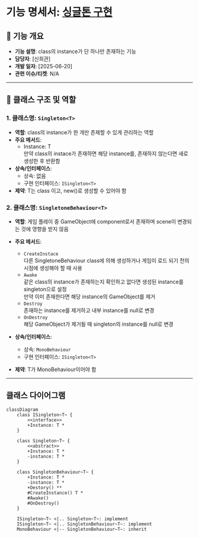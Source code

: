 # 기능 명세서: [싱글톤 구현](https://ko.wikipedia.org/wiki/%EC%8B%B1%EA%B8%80%ED%84%B4_%ED%8C%A8%ED%84%B4)   

## 📌 기능 개요
- **기능 설명**: class의 instance가 단 하나만 존재하는 기능
- **담당자**: [신희관]
- **개발 일자**: [2025-06-20]
- **관련 이슈/티켓**:  N/A

---

## 🧩 클래스 구조 및 역할

### 1. 클래스명: `Singleton<T>`
- **역할**: class의 instance가 한 개만 존재할 수 있게 관리하는 역할   
- **주요 메서드**:
  - Instance: T   
    만약 class의 instace가 존재하면 해당 instance를, 존재하지 않는다면 새로 생성한 후 반환함   
- **상속/인터페이스**:
  - 상속: 없음
  - 구현 인터페이스: `ISingleton<T>`
- **제약**: T는 class 이고, new()로 생성할 수 있어야 함

### 2. 클래스명: `SingletoneBehaviour<T>`
- **역할**: 게임 플레이 중 GameObject에 component로서 존재하며 scene이 변경되는 것에 영향을 받지 않음
- **주요 메서드**:
  - `CreateInstace`  
			다른 SingletoneBehaviour class에 의해 생성하거나 게임이 로드 되기 전의 시점에 생성해야 할 때 사용   
  - `Awake`  
			같은 class의 instance가 존재하는지 확인하고 없다면 생성된 instance를 singleton으로 설정   
			만약 이미 존재한다면 해당 instance의 GameObject를 제거    
  - `Destroy`  
	    존재하는 instance를 제거하고 내부 instance를 null로 변경   
  - `OnDestroy`  
	    해당 GameObject가 제거될 때 singleton의 instance를 null로 변경   

- **상속/인터페이스**:
  - 상속: `MonoBehaviour`
  - 구현 인터페이스: `ISingleton<T>`
- **제약**: T가 MonoBehaviour이어야 함   

---

## 클래스 다이어그램
```mermaid
classDiagram
	class ISingleton~T~ {
		<<interface>>
		+Instance: T *
	}

	class Singleton~T~ {
		<<abstract>>
		+Instance: T *
		-instance: T *
	}

	class SingletonBehaviour~T~ {
		+Instance: T *
		-instance: T *
		+Destory() **
		#CreateInstance() T *
		#Awake()
		#OnDestroy()	
	}
	
	ISingleton~T~ <|.. Singleton~T~: implement
	ISingleton~T~ <|.. SingletonBehaviour~T~: implement
	MonoBehaviour <|-- SingletonBehaviour~T~: inherit
```